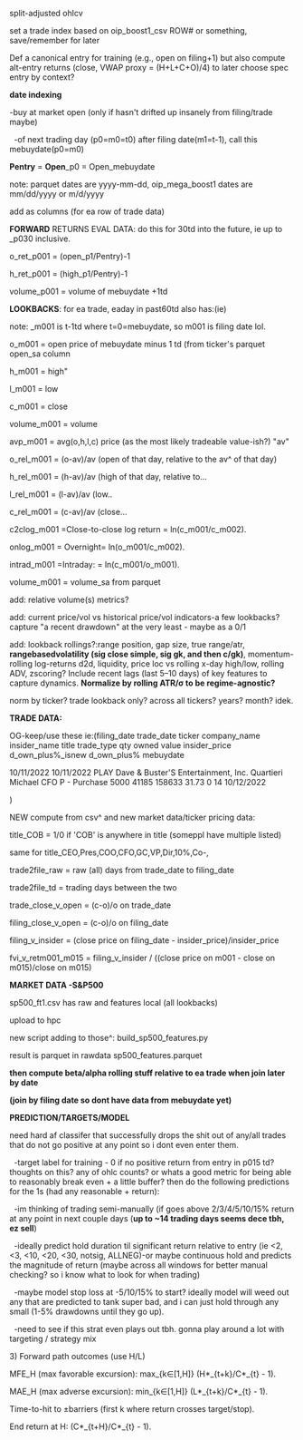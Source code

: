 split-adjusted ohlcv

set a trade index based on oip\_boost1\_csv ROW# or something, save/remember for later



Def a canonical entry for training (e.g., open on filing+1) but also compute alt-entry returns (close, VWAP proxy = (H+L+C+O)/4) to later choose spec entry by context?



**date indexing**

-buy at market open (only if hasn't drifted up insanely from filing/trade maybe)

 	-of next trading day (p0=m0=t0) after filing date(m1=t-1), call this mebuydate(p0=m0)

**Pentry** = **Open**\_p0 = Open\_mebuydate

note: parquet dates are yyyy-mm-dd, oip\_mega\_boost1 dates are mm/dd/yyyy or m/d/yyyy



add as columns (for ea row of trade data)

**FORWARD** RETURNS EVAL DATA: do this for 30td into the future, ie up to \_p030 inclusive.

o\_ret\_p001 = (open\_p1/Pentry)-1

h\_ret\_p001 = (high\_p1/Pentry)-1

volume\_p001 = volume of mebuydate +1td



**LOOKBACKS**: for ea trade, eaday in past60td also has:(ie)

note: \_m001 is t-1td where t=0=mebuydate, so m001 is filing date lol.

o\_m001 = open price of mebuydate minus 1 td (from ticker's parquet open\_sa column

h\_m001 = high"

l\_m001 = low

c\_m001 = close

volume\_m001 = volume

avp\_m001 = avg(o,h,l,c) price (as the most likely tradeable value-ish?) "av"

o\_rel\_m001 = (o-av)/av (open of that day, relative to the av^ of that day)

h\_rel\_m001 = (h-av)/av (high of that day, relative to...

l\_rel\_m001 = (l-av)/av (low..

c\_rel\_m001 = (c-av)/av (close...

c2clog\_m001 =Close-to-close log return = ln(c\_m001/c\_m002).

onlog\_m001 = Overnight= ln(o\_m001/c\_m002).

intrad\_m001 =Intraday: = ln(c\_m001/o\_m001).

volume\_m001 = volume\_sa from parquet



add: relative volume(s) metrics?

add: current price/vol vs historical price/vol indicators-a few lookbacks? capture "a recent drawdown" at the very least - maybe as a 0/1

add: lookback rollings?:range position, gap size, true range/atr, **rangebasedvolatility (sig close simple, sig gk, and then c/gk)**, momentum-rolling log-returns d2d, liquidity, price loc vs rolling x-day high/low, rolling ADV, zscoring? Include recent lags (last 5–10 days) of key features to capture dynamics. **Normalize by rolling ATR/σ to be regime-agnostic?**

norm by ticker? trade lookback only? across all tickers? years? month? idek.



**TRADE DATA:**

OG-keep/use these ie:(filing\_date	trade\_date	ticker	company\_name	insider\_name	title	trade\_type	qty	owned	value	insider\_price	d\_own\_plus%\_isnew	d\_own\_plus%	mebuydate

10/11/2022	10/11/2022	PLAY	Dave \& Buster'S Entertainment, Inc.	Quartieri Michael	CFO	P - Purchase	5000	41185	158633	31.73	0	14	10/12/2022

)

NEW compute from csv^ and new market data/ticker pricing data:

title\_COB = 1/0 if 'COB' is anywhere in title (someppl have multiple listed)

same for title\_CEO,Pres,COO,CFO,GC,VP,Dir,10%,Co-,

trade2file\_raw = raw (all) days from trade\_date to filing\_date

trade2file\_td = trading days between the two

trade\_close\_v\_open = (c-o)/o on trade\_date

filing\_close\_v\_open = (c-o)/o on filing\_date

filing\_v\_insider = (close price on filing\_date - insider\_price)/insider\_price

fvi\_v\_retm001\_m015 = filing\_v\_insider / ((close price on m001 - close on m015)/close on m015)



**MARKET DATA -S\&P500**

sp500\_ft1.csv has raw and features local (all lookbacks)

upload to hpc

new script adding to those^: build\_sp500\_features.py

result is parquet in rawdata sp500\_features.parquet

**then compute beta/alpha rolling stuff relative to ea trade when join later by date**

**(join by filing date so dont have data from mebuydate yet)**



**PREDICTION/TARGETS/MODEL**

need hard af classifer that successfully drops the shit out of any/all trades that do not go positive at any point so i dont even enter them.

&nbsp;	-target label for training - 0 if no positive return from entry in p015 td? thoughts on this? any of ohlc counts? or whats a good metric for being able to reasonably break even + a little buffer? then do the following predictions for the 1s (had any reasonable + return):

 	-im thinking of trading semi-manually (if goes above 2/3/4/5/10/15% return at any point in next couple days (**up to ~14 trading days seems dece tbh, ez sell**)

 	-ideally predict hold duration til significant return relative to entry (ie <2,<3, <10, <20, <30, notsig, ALLNEG)-or maybe continuous hold and predicts the magnitude of return (maybe across all windows for better manual checking? so i know what to look for when trading)

&nbsp;	-maybe model stop loss at -5/10/15% to start? ideally model will weed out any that are predicted to tank super bad, and i can just hold through any small (1-5% drawdowns until they go up).

&nbsp;	-need to see if this strat even plays out tbh. gonna play around a lot with targeting / strategy mix 

3\) Forward path outcomes (use H/L)

MFE\_H (max favorable excursion): max\_{k∈\[1,H]} (H\*\_{t+k}/C\*\_{t} - 1).

MAE\_H (max adverse excursion): min\_{k∈\[1,H]} (L\*\_{t+k}/C\*\_{t} - 1).

Time-to-hit to ±barriers (first k where return crosses target/stop).

End return at H: (C\*\_{t+H}/C\*\_{t} - 1).











 

